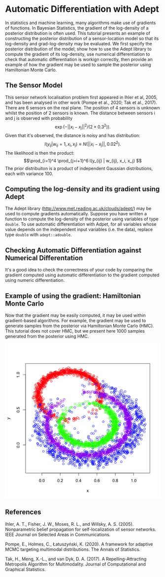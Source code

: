 # Automatic Differentiation with Adept

In statistics and machine learning, many algorithms make use of gradients of functions. In Bayesian Statistics, the gradient of the log-density of a posterior distribution is often used. This tutorial presents an example of constructing the posterior distribution of a sensor-location model so that its log-density and grad-log-density may be evaluated. We first specify the posterior distribution of the model, show how to use the Adept library to compute the gradient of its log-density, use numerical differentiation to check that automatic differentiation is workign correctly, then provide an example of how the gradient may be used to sample the posterior using Hamiltonian Monte Carlo.

## The Sensor Model

This sensor network localisation problem first appeared in Ihler et al, 2005, and has been analysed in other work (Pompe et al., 2020; Tak et al., 2017). There are 6 sensors on the real plane. The position of 4 sensors is unknown whilst the position of 2 sensors is known. The distance between sensors i and j is observed with probability
$$\exp ( - || x_i - x_j ||^2 / (2 \times 0.3^2) ). $$
Given that it's observed, the distance is noisy and has distribution:
$$l(y_{ij} | w_{ij} = 1, x_i, x_j) \equiv N( || x_i - x_j ||, 0.02^2 ). $$
The likelihood is then the product:
$$\prod_{i=1}^4 \prod_{j=i+1}^6 l(y_{ij} | w_{ij}, x_i, x_j) $$
The prior distribuiton is a product of independent Gaussian distributions, each with variance 100.

## Computing the log-density and its gradient using Adept

The Adept library (http://www.met.reading.ac.uk/clouds/adept/) may be used to compute gradients automatically. Suppose you have written a function to compute the log-density of the posterior using variables of type `double`. To use automatic differentiation with Adpet, for all variables whose value depends on the independent input variables (i.e. the data), replace type `double` with `adept::adouble`.

## Checking Automatic Differentiation against Numerical Differentation

It's a good idea to check the correctness of your code by comparing the gradient computed using automatic differentiation to the gradient computed using numeric differentiation.

## Example of using the gradient: Hamiltonian Monte Carlo

Now that the gradient may be easily computed, it may be used within gradient-based algorithms. For example, the gradient may be used to generate samples from the posterior via Hamiltonian Monte Carlo (HMC). This tutorial does not cover HMC, but we present here 1000 samples generated from the posterior using HMC.

![1000 samples generated using HMC](https://github.com/mckimmh/adept_example/blob/main/hmc_samples.png)

## References

Ihler, A. T., Fisher, J. W., Moses, R. L., and Willsky, A. S. (2005). Nonparametric belief propagation for self-localization of sensor networks. IEEE Journal on Selected Areas in Communications.

Pompe, E., Holmes, C., Łatuszyński, K. (2020). A framework for adaptive MCMC targeting multimodal distributions. The Annals of Statistics.

Tak, H., Meng, X.-L., and van Dyk, D. A. (2017). A Repelling-Attracting Metropolis Algorithm for Multimodality. Journal of Computational and Graphical Statistics.
